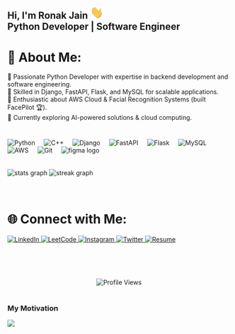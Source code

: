 </h2>
<h2 align="left">Hi, I'm Ronak Jain <img src="https://raw.githubusercontent.com/ABSphreak/ABSphreak/master/gifs/Hi.gif" width="30" height="29" style="max-width: 100%; display: inline-block;" />
<br>Python Developer | Software Engineer</h2>
 
### 

# 💫 About Me:
🔹 Passionate Python Developer with expertise in backend development and software engineering.<br>🔹 Skilled in Django, FastAPI, Flask, and MySQL for scalable applications.<br>🔹 Enthusiastic about AWS Cloud & Facial Recognition Systems (built FacePilot 🏆).<br>🔹 Currently exploring AI-powered solutions & cloud computing.
<br>
<br>

###

<div align="left">
  <img src="https://cdn.jsdelivr.net/gh/devicons/devicon/icons/python/python-original.svg" height="30" alt="Python" />
  <img width="12" />
  <img src="https://cdn.jsdelivr.net/gh/devicons/devicon/icons/cplusplus/cplusplus-original.svg" height="30" alt="C++" />
  <img width="12" />
  <img src="https://cdn.jsdelivr.net/gh/devicons/devicon/icons/django/django-plain.svg" height="30" alt="Django" />
  <img width="12" />
  <img src="https://cdn.jsdelivr.net/gh/devicons/devicon/icons/fastapi/fastapi-original.svg" height="30" alt="FastAPI" />
  <img width="12" />
  <img src="https://cdn.jsdelivr.net/gh/devicons/devicon/icons/flask/flask-original.svg" height="30" alt="Flask" />
  <img width="12" />
  <img src="https://cdn.jsdelivr.net/gh/devicons/devicon/icons/mysql/mysql-original.svg" height="30" alt="MySQL" />
  <img width="12" />
  <img src="https://upload.wikimedia.org/wikipedia/commons/9/93/Amazon_Web_Services_Logo.svg" height="30" alt="AWS" />
  <img width="12" />
  <img src="https://cdn.jsdelivr.net/gh/devicons/devicon/icons/git/git-original.svg" height="30" alt="Git" />
  <img width="12" />
  <img src="https://cdn.jsdelivr.net/gh/devicons/devicon/icons/figma/figma-original.svg" height="30" alt="figma logo"  />
</div>
<br>
<br>

<div align="left">
  <img src="https://github-readme-stats.vercel.app/api?username=ronakjnrj&hide_title=false&hide_rank=false&show_icons=true&include_all_commits=true&count_private=true&theme=light&locale=en&hide_border=false" height="150" alt="stats graph"  />
<img src="https://streak-stats.demolab.com?user=ronakjnrj&locale=en&mode=daily&theme=light&hide_border=false&border_radius=5" height="150" alt="streak graph"  />
</div>

###

<br clear="both">


###

# 🌐 Connect with Me:
<div align="left">
  <a href="https://www.linkedin.com/in/ronakjnrj">
    <img src="https://img.shields.io/badge/LinkedIn-%230077B5.svg?style=for-the-badge&logo=Linkedin&logoColor=white" height="35" alt="LinkedIn" />
  </a>
  <a href="https://leetcode.com/u/ronakjnrj">
    <img src="https://img.shields.io/badge/LeetCode-%23FFA116.svg?style=for-the-badge&logo=leetcode&logoColor=white" height="35" alt="LeetCode" />
  </a>
  <a href="https://www.instagram.com/ronakjnrj">
    <img src="https://img.shields.io/badge/Instagram-%23E4405F.svg?style=for-the-badge&logo=instagram&logoColor=white" height="35" alt="Instagram" />
  </a>
  <a href="https://twitter.com/ronakjn_rj">
    <img src="https://img.shields.io/badge/Twitter-%231DA1F2.svg?style=for-the-badge&logo=twitter&logoColor=white" height="35" alt="Twitter" />
  </a>  
    <a href="https://drive.google.com/file/d/1xfwTtQ-TaiolRer93v4u81qDLFHqzlWS/view?usp=drive_link">
    <img src="https://img.shields.io/badge/Resume-%23FF1493.svg?style=for-the-badge&logo=adobeacrobatreader&logoColor=white" height="35" alt="Resume" />
  </a>  
</div>
<br>

###

<br clear="both">

###

<div align="center">
  <img src="https://profile-counter.glitch.me/ronakjnrj/count.svg?" alt="Profile Views" />
</div>
<br>

###

### My Motivation
![](https://quotes-github-readme.vercel.app/api?type=horizontal&theme=tokyonight)

###

